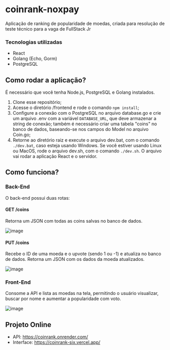 # coinrank-noxpay
Aplicação de ranking de popularidade de moedas, criada para resolução de teste técnico para a vaga de FullStack Jr

### Tecnologias utilizadas
- React
- Golang (Echo, Gorm)
- PostgreSQL

## Como rodar a aplicação?
É necessário que você tenha Node.js, PostgreSQL e Golang instalados.
1. Clone esse repositório;
2. Acesse o diretório /frontend e rode o comando `npm install`;
3. Configure a conexão com o PostgreSQL no arquivo database.go e crie um arquivo .env com a variável `DATABASE_URL`, que deve armazenar a string de conexão; também é necessário criar uma tabela "coins" no banco de dados, baseando-se nos campos do Model no arquivo Coin.go;
4. Retorne ao diretório raiz e execute o arquivo dev.bat, com o comando `./dev.bat`, caso esteja usando Windows.
Se você estiver usando Linux ou MacOS, rode o arquivo dev.sh, com o comando `./dev.sh`.
O arquivo vai rodar a aplicação React e o servidor.

## Como funciona?
### Back-End
O back-end possui duas rotas:

#### GET /coins
Retorna um JSON com todas as coins salvas no banco de dados.

![image](https://github.com/brittola/coinrank-noxpay/assets/99913525/8c797536-3304-4429-9f69-198ee5b466fc)


#### PUT /coins
Recebe o ID de uma moeda e o upvote (sendo 1 ou -1) e atualiza no banco de dados.
Retorna um JSON com os dados da moeda atualizados.

![image](https://github.com/brittola/coinrank-noxpay/assets/99913525/a3724126-0dd5-478c-bc22-c1f1bbe10490)

### Front-End
Consome a API e lista as moedas na tela, permitindo o usuário visualizar, buscar por nome e aumentar a popularidade com voto.

![image](https://github.com/brittola/coinrank-noxpay/assets/99913525/03c2ee1b-4582-45fd-9493-91f3f30077dd)

## Projeto Online
- API: https://coinrank.onrender.com/
- Interface: https://coinrank-six.vercel.app/
